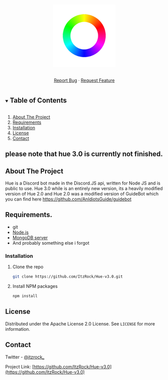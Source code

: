 



<!-- PROJECT LOGO -->
<br />
<p align="center">
  <a href="https://github.com/ItzRock/Hue-v3.0">
    <img src="images/logo.png" alt="Logo" width="200" height="200">
  </a>
  <p align="center">
    <br />
    <a href="https://github.com/ItzRock/Hue-v3.0/issues">Report Bug</a>
    ·
    <a href="https://github.com/ItzRock/Hue-v3.0/issues">Request Feature</a>
  </p>
</p>



<!-- TABLE OF CONTENTS -->
<details open="open">
  <summary><h2 style="display: inline-block">Table of Contents</h2></summary>
  <ol>
    <li><a href="#about-the-project">About The Project</a></li>
    <li><a href="#requirements">Requirements</a></li>
    <li><a href="#installation">Installation</a></li>
    <li><a href="#license">License</a></li>
    <li><a href="#contact">Contact</a></li>
  </ol>
</details>

## please note that hue 3.0 is currently not finished.

<!-- ABOUT THE PROJECT -->
## About The Project

Hue is a Discord bot made in the Discord.JS api, written for Node JS and is public to use.
Hue 3.0 while is an entirely new version, its a heavily modified version of Hue 2.0
and Hue 2.0 was a modified version of GuideBot which you can find here
https://github.com/AnIdiotsGuide/guidebot

## Requirements.
- git
- [Node.js](https://nodejs.org/)
- [MongoDB server](https://www.mongodb.com/try/download/community)
- And probably something else i forgot
### Installation

1. Clone the repo
   ```sh
   git clone https://github.com/ItzRock/Hue-v3.0.git
   ```
2. Install NPM packages
   ```sh
   npm install
   ```
<!-- LICENSE -->
## License

Distributed under the Apache License 2.0 License. See `LICENSE` for more information.



<!-- CONTACT -->
## Contact

Twitter - [@itzrock_](https://twitter.com/itzrock_)

Project Link: [https://github.com/ItzRock/Hue-v3.0](https://github.com/ItzRock/Hue-v3.0)

